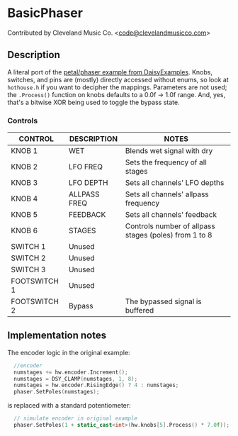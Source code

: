 # BasicPhaser

Contributed by Cleveland Music Co. \<<code@clevelandmusicco.com>\>

## Description

A literal port of the [petal/phaser example from DaisyExamples](https://github.com/electro-smith/DaisyExamples/tree/master/petal/phaser). Knobs, switches, and pins are (mostly) directly accessed without enums, so look at `hothouse.h` if you want to decipher the mappings. Parameters are not used; the `.Process()` function on knobs defaults to a 0.0f -> 1.0f range. And, yes, that's a bitwise XOR being used to toggle the bypass state.

### Controls

| CONTROL | DESCRIPTION | NOTES |
|-|-|-|
| KNOB 1 | WET | Blends wet signal with dry |
| KNOB 2 | LFO FREQ | Sets the frequency of all stages |
| KNOB 3 | LFO DEPTH | Sets all channels' LFO depths |
| KNOB 4 | ALLPASS FREQ | Sets all channels' allpass frequency |
| KNOB 5 | FEEDBACK | Sets all channels' feedback |
| KNOB 6 | STAGES | Controls number of allpass stages (poles) from 1 to 8 |
| SWITCH 1 | Unused |  |
| SWITCH 2 | Unused |  |
| SWITCH 3 | Unused |  |
| FOOTSWITCH 1 | Unused |  |
| FOOTSWITCH 2 | Bypass | The bypassed signal is buffered |

## Implementation notes

The encoder logic in the original example:

```cpp
  //encoder
  numstages += hw.encoder.Increment();
  numstages = DSY_CLAMP(numstages, 1, 8);
  numstages = hw.encoder.RisingEdge() ? 4 : numstages;
  phaser.SetPoles(numstages);
```

is replaced with a standard potentiometer:

```cpp
  // simulate encoder in original example
  phaser.SetPoles(1 + static_cast<int>(hw.knobs[5].Process() * 7.0f));
```
